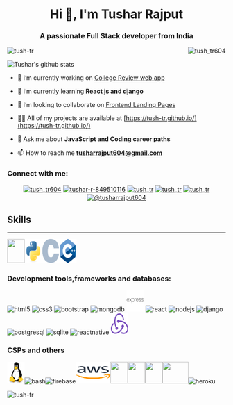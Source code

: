 <h1 align="center">Hi 👋, I'm Tushar Rajput</h1>
<h3 align="center">A passionate Full Stack developer from India</h3>

<p> <img src="https://komarev.com/ghpvc/?username=tush-tr&label=Profile%20views&color=0e75b6&style=flat" alt="tush-tr" width="100" />
<a href="https://twitter.com/tush_tr604" target="blank"><img align="right" src="https://img.shields.io/twitter/follow/tush_tr604?logo=twitter&style=for-the-badge" alt="tush_tr604" /></a> </p>

![Tushar's github stats](https://github-readme-stats.vercel.app/api?username=tush-tr&hide=issues&show_icons=true&theme=onedark)
<br>

<p>

- 🔭 I’m currently working on [College Review web app](https://github.com/tush-tr/college-review)

- 🌱 I’m currently learning **React js and django**

- 👯 I’m looking to collaborate on [Frontend Landing Pages](https://github.com/tush-tr/frontend-landing-pages)

- 👨‍💻 All of my projects are available at [https://tush-tr.github.io/](https://tush-tr.github.io/)

- 💬 Ask me about **JavaScript and Coding career paths**

- 📫 How to reach me **tusharrajput604@gmail.com**
</p>

<h3 align="left">Connect with me:</h3>
<p align="center">
<a href="https://twitter.com/tush_tr604" target="blank"><img align="center" src="https://cdn.jsdelivr.net/npm/simple-icons@3.0.1/icons/twitter.svg" alt="tush_tr604" height="30" width="40" /></a>
<a href="https://linkedin.com/in/tushar-r-849510116" target="blank"><img align="center" src="https://cdn.jsdelivr.net/npm/simple-icons@3.0.1/icons/linkedin.svg" alt="tushar-r-849510116" height="30" width="40" /></a>
<a href="https://instagram.com/tush_tr" target="blank"><img align="center" src="https://cdn.jsdelivr.net/npm/simple-icons@3.0.1/icons/instagram.svg" alt="tush_tr" height="30" width="40" /></a>
<a href="https://www.hackerrank.com/tush_tr" target="blank"><img align="center" src="https://cdn.jsdelivr.net/npm/simple-icons@3.0.1/icons/hackerrank.svg" alt="tush_tr" height="30" width="40" /></a>
<a href="https://www.leetcode.com/tush_tr" target="blank"><img align="center" src="https://cdn.jsdelivr.net/npm/simple-icons@3.0.1/icons/leetcode.svg" alt="tush_tr" height="30" width="40" /></a>
<a href="https://www.hackerearth.com/@tusharrajput604" target="blank"><img align="center" src="https://cdn.jsdelivr.net/npm/simple-icons@3.0.1/icons/hackerearth.svg" alt="@tusharrajput604" height="30" width="40" /></a>
</p>

<h2 align="left">Skills</h2><hr>
<p> 
<img src="https://github.com/tush-tr/tush-tr/blob/master/res/js.gif" height="55" width="40" ><img src="https://raw.githubusercontent.com/devicons/devicon/master/icons/python/python-original.svg" alt="python" width="40" height="55"/><img src="https://raw.githubusercontent.com/devicons/devicon/master/icons/c/c-original.svg" alt="c" width="40" height="55"/><img src="https://raw.githubusercontent.com/devicons/devicon/master/icons/cplusplus/cplusplus-original.svg" alt="cplusplus" width="40" height="55"/> 
</p>
<!-- ___________________________________________________________________________ -->
<h3>Development tools,frameworks and databases:</h3>
<p>
<img src="https://github.com/tush-tr/tush-tr/blob/master/res/html.gif" alt="html5" width="40" height="50"/> 
<img src="https://github.com/tush-tr/tush-tr/blob/master/res/css.gif" alt="css3" width="40" height="50"/>
<img src="https://github.com/tush-tr/tush-tr/blob/master/res/bootstrap.gif" alt="bootstrap" width="40" height="50"/> 
<img src="https://github.com/tush-tr/tush-tr/blob/master/res/mongo.gif" alt="mongodb" width="40" height="50"/>
<img src="https://raw.githubusercontent.com/devicons/devicon/master/icons/express/express-original-wordmark.svg" alt="express" width="40" height="50"/>
<img src="https://github.com/tush-tr/tush-tr/blob/master/res/react.gif" alt="react" width="40" height="50"/>
<img src="https://github.com/tush-tr/tush-tr/blob/master/res/node.gif" alt="nodejs" width="40" height="50"/>
<img src="https://github.com/tush-tr/tush-tr/blob/master/res/django.png" alt="django" width="40" height="50"/>
<img src="https://github.com/tush-tr/tush-tr/blob/master/res/postgresql.gif" alt="postgresql" width="40" height="50"/>
<img src="https://www.vectorlogo.zone/logos/sqlite/sqlite-icon.svg" alt="sqlite" width="40" height="50"/>
<img src="https://reactnative.dev/img/header_logo.svg" alt="reactnative" width="40" height="50"/>
<img src="https://raw.githubusercontent.com/devicons/devicon/master/icons/redux/redux-original.svg" alt="redux" width="40" height="50"/>

</p>
<!-- ______________________________________________________________________ -->
<h3>CSPs and others</h3>
<p>
<img src="https://raw.githubusercontent.com/devicons/devicon/master/icons/linux/linux-original.svg" alt="linux" width="40" height="50"/><img src="https://www.vectorlogo.zone/logos/gnu_bash/gnu_bash-icon.svg" alt="bash" width="40" height="50"/><img src="https://www.vectorlogo.zone/logos/firebase/firebase-icon.svg" alt="firebase" width="40" height="50"/><img src="https://raw.githubusercontent.com/devicons/devicon/master/icons/amazonwebservices/amazonwebservices-original-wordmark.svg" alt="aws" width="80" height="50"/><img src="https://github.com/tush-tr/tush-tr/blob/master/res/do.gif" width="40" height="50" ><img src="https://github.com/tush-tr/tush-tr/blob/master/res/docker.gif" width="40" height="50" ><img src="https://github.com/tush-tr/tush-tr/blob/master/res/k8s.gif" width="40" height="50" ><img src="https://github.com/tush-tr/tush-tr/blob/master/res/Gir.gif" width="60" height="50" ><img src="https://www.vectorlogo.zone/logos/heroku/heroku-icon.svg" alt="heroku" width="40" height="50"/>
</p>

<p>
<img align="left" src="https://github-readme-stats.vercel.app/api/top-langs?username=tush-tr&show_icons=true&locale=en&layout=compact&theme=onedark" alt="tush-tr">

</p>